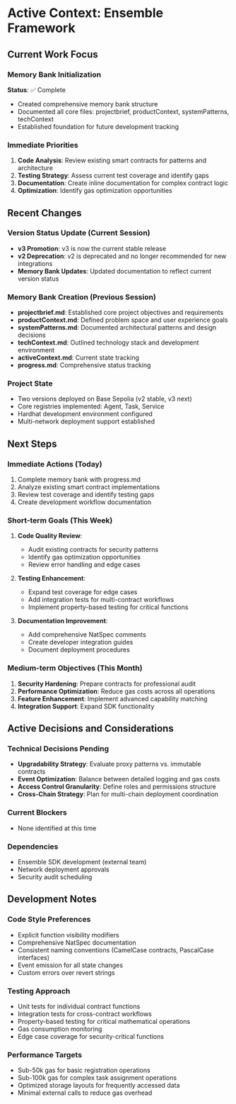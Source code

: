 # Active Context: Ensemble Framework

## Current Work Focus

### Memory Bank Initialization
**Status**: ✅ Complete
- Created comprehensive memory bank structure
- Documented all core files: projectbrief, productContext, systemPatterns, techContext
- Established foundation for future development tracking

### Immediate Priorities
1. **Code Analysis**: Review existing smart contracts for patterns and architecture
2. **Testing Strategy**: Assess current test coverage and identify gaps
3. **Documentation**: Create inline documentation for complex contract logic
4. **Optimization**: Identify gas optimization opportunities

## Recent Changes

### Version Status Update (Current Session)
- **v3 Promotion**: v3 is now the current stable release
- **v2 Deprecation**: v2 is deprecated and no longer recommended for new integrations
- **Memory Bank Updates**: Updated documentation to reflect current version status

### Memory Bank Creation (Previous Session)
- **projectbrief.md**: Established core project objectives and requirements
- **productContext.md**: Defined problem space and user experience goals
- **systemPatterns.md**: Documented architectural patterns and design decisions
- **techContext.md**: Outlined technology stack and development environment
- **activeContext.md**: Current state tracking
- **progress.md**: Comprehensive status tracking

### Project State
- Two versions deployed on Base Sepolia (v2 stable, v3 next)
- Core registries implemented: Agent, Task, Service
- Hardhat development environment configured
- Multi-network deployment support established

## Next Steps

### Immediate Actions (Today)
1. Complete memory bank with progress.md
2. Analyze existing smart contract implementations
3. Review test coverage and identify testing gaps
4. Create development workflow documentation

### Short-term Goals (This Week)
1. **Code Quality Review**: 
   - Audit existing contracts for security patterns
   - Identify gas optimization opportunities
   - Review error handling and edge cases

2. **Testing Enhancement**:
   - Expand test coverage for edge cases
   - Add integration tests for multi-contract workflows
   - Implement property-based testing for critical functions

3. **Documentation Improvement**:
   - Add comprehensive NatSpec comments
   - Create developer integration guides
   - Document deployment procedures

### Medium-term Objectives (This Month)
1. **Security Hardening**: Prepare contracts for professional audit
2. **Performance Optimization**: Reduce gas costs across all operations
3. **Feature Enhancement**: Implement advanced capability matching
4. **Integration Support**: Expand SDK functionality

## Active Decisions and Considerations

### Technical Decisions Pending
- **Upgradability Strategy**: Evaluate proxy patterns vs. immutable contracts
- **Event Optimization**: Balance between detailed logging and gas costs
- **Access Control Granularity**: Define roles and permissions structure
- **Cross-Chain Strategy**: Plan for multi-chain deployment coordination

### Current Blockers
- None identified at this time

### Dependencies
- Ensemble SDK development (external team)
- Network deployment approvals
- Security audit scheduling

## Development Notes

### Code Style Preferences
- Explicit function visibility modifiers
- Comprehensive NatSpec documentation
- Consistent naming conventions (CamelCase contracts, PascalCase interfaces)
- Event emission for all state changes
- Custom errors over revert strings

### Testing Approach
- Unit tests for individual contract functions
- Integration tests for cross-contract workflows
- Property-based testing for critical mathematical operations
- Gas consumption monitoring
- Edge case coverage for security-critical functions

### Performance Targets
- Sub-50k gas for basic registration operations
- Sub-100k gas for complex task assignment operations
- Optimized storage layouts for frequently accessed data
- Minimal external calls to reduce gas overhead 